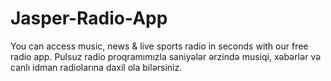 # Jasper-Radio-App
You can access music, news &amp; live sports radio in seconds with our free radio app.  Pulsuz radio proqramımızla saniyələr ərzində musiqi, xəbərlər və canlı idman radiolarına daxil ola bilərsiniz.
